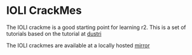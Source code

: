 IOLI CrackMes
=============

The IOLI crackme is a good starting point for learning r2. This is a set of tutorials based on the tutorial at [dustri](http://dustri.org/b/defeating-ioli-with-radare2.html)

The IOLI crackmes are available at a locally hosted [mirror](https://github.com/radare/radare2book/tree/master/crackmes/ioli/IOLI-crackme.tar.gz)
